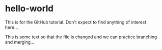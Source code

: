 # hello-world
This is for the GitHub tutorial.  Don't expect to find anything of interest here...

This is some text so that the file is changed and we can practice branching and merging...


